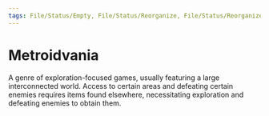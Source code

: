 ```yaml
---
tags: File/Status/Empty, File/Status/Reorganize, File/Status/Reorganize, File/Status/Recategorize, File/Status/Summarize, File/Status/Structuralize
---
```


# Metroidvania


A genre of exploration-focused games, usually featuring a large interconnected world. Access to certain areas and defeating certain enemies requires items found elsewhere, necessitating exploration and defeating enemies to obtain them.


